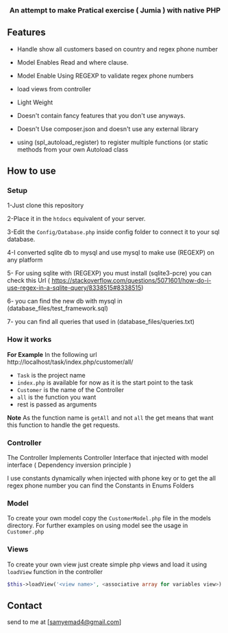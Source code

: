 
<h3 align="center">An attempt to make Pratical exercise ( Jumia ) with native PHP</h3>


## Features 

- Handle show all customers based on country and regex phone number

- Model Enables Read and where clause.

- Model Enable Using REGEXP to validate regex phone numbers

- load views from controller

- Light Weight

- Doesn't contain fancy features that you don't use anyways.

- Doesn't Use composer.json and doesn't use any external library

- using (spl_autoload_register) to register multiple functions (or static methods from your own Autoload class


## How to use

### Setup
1-Just clone this repository

2-Place it in the `htdocs` equivalent of your server.

3-Edit the `Config/Database.php` inside config folder to connect it to your sql database.

4-I converted sqlite db to mysql and use mysql to make use (REGEXP) on any platform 

5- For using sqlite with (REGEXP) you must install (sqlite3-pcre) you can check this Url ( https://stackoverflow.com/questions/5071601/how-do-i-use-regex-in-a-sqlite-query/8338515#8338515)

6- you can find the new db with mysql in (database_files/test_framework.sql)

7- you can find all queries that used in (database_files/queries.txt)

### How it works

**For Example**
In the following url
http://localhost/task/index.php/customer/all/

- `Task` is the project name
- `index.php` is available for now as it is the start point to the task
- `Customer` is the name of the Controller 
- `all` is the function you want
- rest is passed as arguments 

**Note**
As the function name is `getAll` and not `all` the get means that want this function to handle the get requests.

### Controller

The Controller Implements Controller Interface that injected with model interface ( Dependency inversion principle )

I use constants dynamically when injected with phone key or to get the all regex phone number you can
find the Constants in Enums Folders

### Model

To create your own model copy the `CustomerModel.php` file in the models directory.
For further examples on using model see the usage in `Customer.php`

### Views

To create your own view just create simple php views and load it using `loadView` function in the controller

```php
$this->loadView('<view name>', <associative array for variables view>)

```


## Contact


send to me at [samyemad4@gmail.com]







